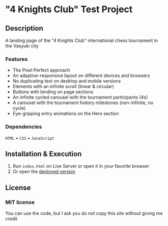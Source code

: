 <!-- ![MasterHead](./head.gif) -->

# "4 Knights Club" Test Project

## Description

A landing page of the "4 Knights Club" international chess tournament in the Vasyuki city

### Features

- The Pixel Perfect approach
- An adaptive-responsive layout on different devices and browsers
- No duplicating text on desktop and mobile versions
- Elements with an infinite scroll (linear & circular)
- Buttons with binding on page sections
- An infinite cycled carousel with the tournament participants (4s)
- A carousel with the tournament history milestones (non-infinite, no cycle)
- Eye-gripping entry animations on the Hero section

### Dependencies

`HTML` • `CSS` • `JavaScript`

## Installation & Execution

1. Run `index.html` on Live Server or open it in your favorite browser
2. Or open the [deployed version](https://4-knights-club-mirzaianov.vercel.app/)

## License

### MIT license

You can use the code, but I ask you do not copy this site without giving me credit
